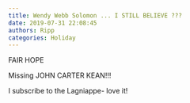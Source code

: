 ```yaml
---
title: Wendy Webb Solomon ... I STILL BELIEVE ???
date: 2019-07-31 22:08:45
authors: Ripp
categories: Holiday
---
```


 FAIR HOPE  

Missing 
JOHN CARTER KEAN!!! 

I subscribe to the Lagniappe- love it!